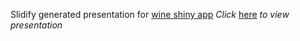 Slidify generated presentation for [wine shiny app](https://psifio.shinyapps.io/shinyappWinePrediction) 
*Click* [here](http://psifio.github.io/slidifyWine/index.html)  *to view presentation*